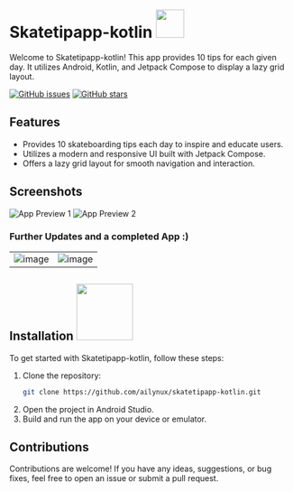 # Skatetipapp-kotlin <img src="https://user-images.githubusercontent.com/74038190/212281763-e6ecd7ef-c4aa-45b6-a97c-f33f6bb592bd.gif" width="50">



Welcome to Skatetipapp-kotlin! This app provides 10 tips for each given day. It utilizes Android, Kotlin, and Jetpack Compose to display a lazy grid layout.

[![GitHub issues](https://img.shields.io/github/issues/ailynux/skatetipapp-kotlin)](https://github.com/ailynux/skatetipapp-kotlin/issues)
[![GitHub stars](https://img.shields.io/github/stars/ailynux/skatetipapp-kotlin)](https://github.com/ailynux/skatetipapp-kotlin/stargazers)
## Features

- Provides 10 skateboarding tips each day to inspire and educate users.
- Utilizes a modern and responsive UI built with Jetpack Compose.
- Offers a lazy grid layout for smooth navigation and interaction.




  
## Screenshots
![App Preview 1](https://github.com/ailynux/skatetipapp-kotlin/assets/95152597/32d29f30-5abd-404f-a283-209f95820dd4)
![App Preview 2](https://github.com/ailynux/skatetipapp-kotlin/assets/95152597/c9e36d49-054a-479e-a02a-0f5e1b93285a)

### Further Updates and a completed App :) 

|                           |                           |
|---------------------------|---------------------------|
| ![image](https://github.com/ailynux/skatetipapp-kotlin/assets/95152597/c8d4bb5b-80a4-424d-9fa0-3d648e882dc8) | ![image](https://github.com/ailynux/skatetipapp-kotlin/assets/95152597/d6c861ea-9787-4076-826c-5d2aa4e414d1) |



## Installation <img src="https://user-images.githubusercontent.com/74038190/212281775-b468df30-4edc-4bf8-a4ee-f52e1aaddc86.gif" width="100">

To get started with Skatetipapp-kotlin, follow these steps:

1. Clone the repository: 
    ```bash
    git clone https://github.com/ailynux/skatetipapp-kotlin.git
    ```
2. Open the project in Android Studio.
3. Build and run the app on your device or emulator.

## Contributions
Contributions are welcome! If you have any ideas, suggestions, or bug fixes, feel free to open an issue or submit a pull request.


